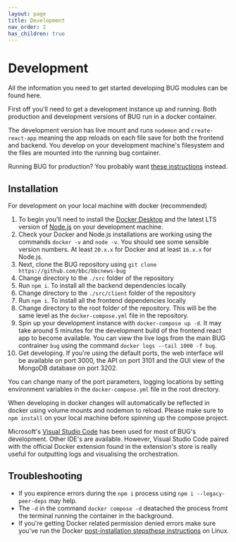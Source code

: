 ```yaml
---
layout: page
title: Development
nav_order: 2
has_children: true
---
```


# Development

All the information you need to get started developing BUG modules can be found here.

First off you'll need to get a development instance up and running. Both production and development versions of BUG run in a docker container.

The development version has live mount and runs `nodemon` and `create-react-app` meaning the app reloads on each file save for both the frontend and backend. You develop on your development machine's filesystem and the files are mounted into the running bug container.

Running BUG for production? You probably want [these instructions](/pages/installation.html) instead.

## Installation

For development on your local machine with docker (recommended)

1. To begin you'll need to install the [Docker Desktop](https://www.docker.com/products/docker-desktop/) and the latest LTS version of [Node.js](https://nodejs.dev/en) on your development machine.
1. Check your Docker and Node.js installations are working using the commands `docker -v` and `node -v`. You should see some sensible version numbers. At least `20.x.x` for Docker and at least `16.x.x` for Node.js.
1. Next, clone the BUG repository using `git clone https://github.com/bbc/bbcnews-bug`
1. Change directory to the `./src` folder of the repository
1. Run `npm i`. To install all the backend dependencies locally
1. Change directory to the `./src/client` folder of the repository
1. Run `npm i`. To install all the frontend dependencies locally
1. Change directory to the root folder of the repository. This will be the same level as the `docker-compose.yml` file in the repository.
1. Spin up your development instance with `docker-compose up -d`. It may take around 5 minutes for the development build of the frontend react app to become available. You can view the live logs from the main BUG contrainer `bug` using the command `docker logs --tail 1000 -f bug`.
1. Get developing. If you're using the default ports, the web interface will be available on port 3000, the API on port 3101 and the GUI view of the MongoDB database on port 3202.

You can change many of the port parameters, logging locations by setting environment variables in the `docker-compose.yml` file in the root directory.

When developing in docker changes will automatically be reflected in docker using volume mounts and nodemon to reload. Please make sure to `npm install` on your local machine before spinning up the compose project.

Microsoft's [Visual Studio Code](https://code.visualstudio.com/) has been used for most of BUG's development. Other IDE's are available. However, Visual Studio Code paired with the official Docker extension found in the extension's store is really useful for outputting logs and visualising the orchestration.

## Troubleshooting

-   If you expirence errors during the `npm i` process using `npm i --legacy-peer-deps` may help.
-   The `-d` in the command `docker compose -d` deatached the process fromt the terminal running the container in the background.
-   If you're getting Docker related permission denied errors make sure you've run the Docker [post-installation stepsthese instructions](https://docs.docker.com/engine/install/linux-postinstall/) on Linux.
